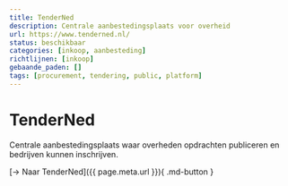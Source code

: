```yaml
---
title: TenderNed
description: Centrale aanbestedingsplaats voor overheid
url: https://www.tenderned.nl/
status: beschikbaar
categories: [inkoop, aanbesteding]
richtlijnen: [inkoop]
gebaande_paden: []
tags: [procurement, tendering, public, platform]
---
```


# TenderNed

Centrale aanbestedingsplaats waar overheden opdrachten publiceren en bedrijven kunnen inschrijven.

[→ Naar TenderNed]({{ page.meta.url }}){ .md-button }
